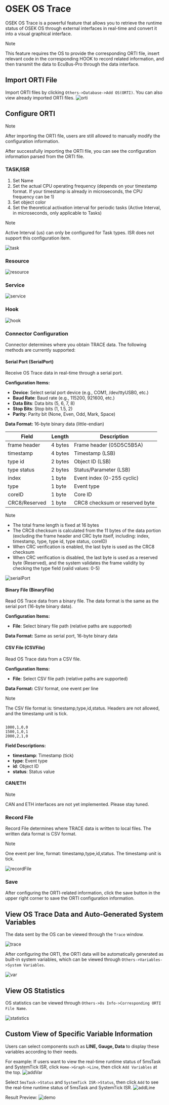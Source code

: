 # OSEK OS Trace

OSEK OS Trace is a powerful feature that allows you to retrieve the runtime status of OSEK OS through external interfaces in real-time and convert it into a visual graphical interface.

> [!NOTE]
> This feature requires the OS to provide the corresponding ORTI file, insert relevant code in the corresponding HOOK to record related information, and then transmit the data to EcuBus-Pro through the data interface.

## Import ORTI File

Import ORTI files by clicking `Others->Database->Add OS(ORTI)`. You can also view already imported ORTI files.
![orti](orti.png)

## Configure ORTI

> [!NOTE]
> After importing the ORTI file, users are still allowed to manually modify the configuration information.

After successfully importing the ORTI file, you can see the configuration information parsed from the ORTI file.

### TASK/ISR

1. Set Name
2. Set the actual CPU operating frequency (depends on your timestamp format. If your timestamp is already in microseconds, the CPU frequency can be 1)
3. Set object color
4. Set the theoretical activation interval for periodic tasks (Active Interval, in microseconds, only applicable to Tasks)

> [!NOTE]
> Active Interval (us) can only be configured for Task types. ISR does not support this configuration item.

![task](task.png)

### Resource

![resource](resource.png)

### Service

![service](service.png)

### Hook

![hook](hook.png)

### Connector Configuration

Connector determines where you obtain TRACE data. The following methods are currently supported:

#### Serial Port (SerialPort)

Receive OS Trace data in real-time through a serial port.

**Configuration Items:**

- **Device**: Select serial port device (e.g., COM1, /dev/ttyUSB0, etc.)
- **Baud Rate**: Baud rate (e.g., 115200, 921600, etc.)
- **Data Bits**: Data bits (5, 6, 7, 8)
- **Stop Bits**: Stop bits (1, 1.5, 2)
- **Parity**: Parity bit (None, Even, Odd, Mark, Space)

**Data Format:** 16-byte binary data (little-endian)

| Field | Length | Description |
|------|------|------|
| frame header | 4 bytes | Frame header (05D5C5B5A) |
| timestamp | 4 bytes | Timestamp (LSB) |
| type id | 2 bytes | Object ID (LSB) |
| type status | 2 bytes | Status/Parameter (LSB) |
| index | 1 byte | Event index (0-255 cyclic) |
| type | 1 byte | Event type |
| coreID | 1 byte | Core ID |
| CRC8/Reserved | 1 byte | CRC8 checksum or reserved byte |

> [!NOTE]
>
> - The total frame length is fixed at 16 bytes
> - The CRC8 checksum is calculated from the 11 bytes of the data portion (excluding the frame header and CRC byte itself, including: index, timestamp, type, type id, type status, coreID)
> - When CRC verification is enabled, the last byte is used as the CRC8 checksum
> - When CRC verification is disabled, the last byte is used as a reserved byte (Reserved), and the system validates the frame validity by checking the type field (valid values: 0-5)

![serialPort](serialPort.png)

#### Binary File (BinaryFile)

Read OS Trace data from a binary file. The data format is the same as the serial port (16-byte binary data).

**Configuration Items:**

- **File**: Select binary file path (relative paths are supported)

**Data Format:** Same as serial port, 16-byte binary data

#### CSV File (CSVFile)

Read OS Trace data from a CSV file.

**Configuration Items:**

- **File**: Select CSV file path (relative paths are supported)

**Data Format:** CSV format, one event per line

> [!NOTE]
> The CSV file format is: timestamp,type,id,status. Headers are not allowed, and the timestamp unit is tick.

```csv

1000,1,0,0
1500,1,0,1
2000,2,1,0
```

**Field Descriptions:**

- **timestamp**: Timestamp (tick)
- **type**: Event type
- **id**: Object ID
- **status**: Status value

#### CAN/ETH

> [!NOTE]
> CAN and ETH interfaces are not yet implemented. Please stay tuned.

### Record File

Record File determines where TRACE data is written to local files. The written data format is CSV format.

> [!NOTE]
> One event per line, format: timestamp,type,id,status. The timestamp unit is tick.

![recordFile](record.png)

### Save

After configuring the ORTI-related information, click the save button in the upper right corner to save the ORTI configuration information.

## View OS Trace Data and Auto-Generated System Variables

The data sent by the OS can be viewed through the `Trace` window.

![trace](trace.png)

After configuring the ORTI, the ORTI data will be automatically generated as built-in system variables, which can be viewed through `Others->Variables->System Variables`.

![var](var.png)

## View OS Statistics

OS statistics can be viewed through `Others->Os Info->Corresponding ORTI File Name`.

![statistics](info.png)

## Custom View of Specific Variable Information

Users can select components such as **LINE, Gauge, Data** to display these variables according to their needs.

For example: If users want to view the real-time runtime status of 5msTask and SystemTick ISR, click `Home->Graph->Line`, then click `Add Variables` at the top.
![addVar](addLinVar.png)

Select `5msTask->Status` and `SystemTick ISR->Status`, then click `Add` to see the real-time runtime status of 5msTask and SystemTick ISR.
![addLine](addVar2.png)

Result Preview:
![demo](demo.png)
